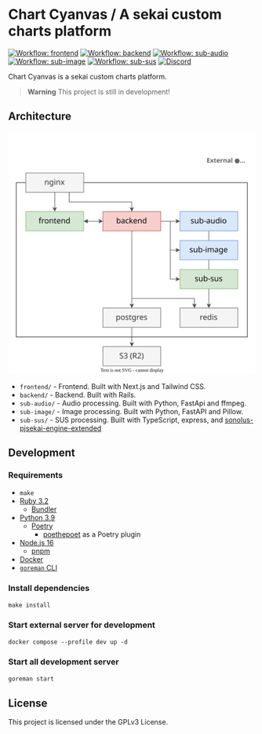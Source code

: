 # Chart Cyanvas / A sekai custom charts platform
[![Workflow: frontend](https://img.shields.io/github/actions/workflow/status/sevenc-nanashi/chart_cyanvas/frontend-check.yml?label=frontend&logo=github&logoColor=fff)](https://github.com/sevenc-nanashi/chart_cyanvas/actions/workflows/frontend-check.yml) [![Workflow: backend](https://img.shields.io/github/actions/workflow/status/sevenc-nanashi/chart_cyanvas/backend-check.yml?label=backend&logo=github&logoColor=fff)](https://github.com/sevenc-nanashi/chart_cyanvas/actions/workflows/backend-check.yml) [![Workflow: sub-audio](https://img.shields.io/github/actions/workflow/status/sevenc-nanashi/chart_cyanvas/sub-audio-check.yml?label=sub-audio&logo=github&logoColor=fff)](https://github.com/sevenc-nanashi/chart_cyanvas/actions/workflows/sub-audio-check.yml) [![Workflow: sub-image](https://img.shields.io/github/actions/workflow/status/sevenc-nanashi/chart_cyanvas/sub-image-check.yml?label=sub-image&logo=github&logoColor=fff)](https://github.com/sevenc-nanashi/chart_cyanvas/actions/workflows/sub-image-check.yml) [![Workflow: sub-sus](https://img.shields.io/github/actions/workflow/status/sevenc-nanashi/chart_cyanvas/sub-sus-check.yml?label=sub-sus&logo=github&logoColor=fff)](https://github.com/sevenc-nanashi/chart_cyanvas/actions/workflows/sub-sus-check.yml) [![Discord](https://img.shields.io/discord/1060525567797112832?logo=discord&logoColor=fff&color=5865f2&label=Discord)](https://discord.gg/2NP3U3r8Rz)

Chart Cyanvas is a sekai custom charts platform.

> **Warning**
> This project is still in development!

## Architecture

![Architecture](./architecture.svg)

- `frontend/` - Frontend. Built with Next.js and Tailwind CSS.
- `backend/` - Backend. Built with Rails.
- `sub-audio/` - Audio processing. Built with Python, FastApi and ffmpeg.
- `sub-image/` - Image processing. Built with Python, FastAPI and Pillow.
- `sub-sus/` - SUS processing. Built with TypeScript, express, and [sonolus-pjsekai-engine-extended](https://github.com/sevenc-nanashi/sonolus-pjsekai-engine-extended)

## Development

### Requirements

- `make`
- [Ruby 3.2](https://ruby-lang.org)
  - [Bundler](https://bundler.io)
- [Python 3.9](https://python.org)
  - [Poetry](https://python-poetry.org/)
    - [poethepoet](https://github.com/nat-n/poethepoet) as a Poetry plugin
- [Node.js 16](https://nodejs.org)
  - [pnpm](https://pnpm.io)
- [Docker](https://www.docker.com/)
- [`goreman` CLI](https://github.com/mattn/goreman)

### Install dependencies

```
make install
```

### Start external server for development

```
docker compose --profile dev up -d
```

### Start all development server

```
goreman start
```

 
 

## License

This project is licensed under the GPLv3 License.
